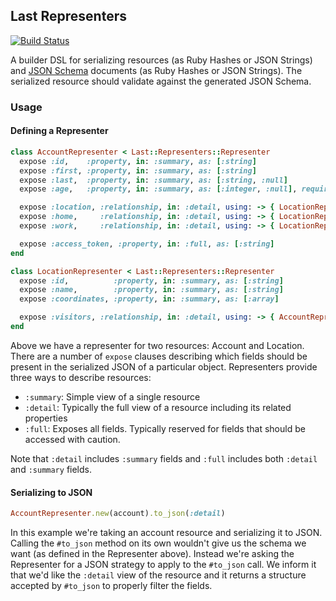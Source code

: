 ## Last Representers

[![Build Status](https://img.shields.io/travis/last/last-representers.svg?style=flat-square)](https://travis-ci.org/last/last-representers)

A builder DSL for serializing resources (as Ruby Hashes or JSON Strings) and [JSON Schema](http://json-schema.org/) documents (as Ruby Hashes or JSON Strings). The serialized resource should validate against the generated JSON Schema.

### Usage

#### Defining a Representer

```ruby
class AccountRepresenter < Last::Representers::Representer
  expose :id,    :property, in: :summary, as: [:string]
  expose :first, :property, in: :summary, as: [:string]
  expose :last,  :property, in: :summary, as: [:string, :null]
  expose :age,   :property, in: :summary, as: [:integer, :null], required: false

  expose :location, :relationship, in: :detail, using: -> { LocationRepresenter }
  expose :home,     :relationship, in: :detail, using: -> { LocationRepresenter }
  expose :work,     :relationship, in: :detail, using: -> { LocationRepresenter }

  expose :access_token, :property, in: :full, as: [:string]
end

class LocationRepresenter < Last::Representers::Representer
  expose :id,          :property, in: :summary, as: [:string]
  expose :name,        :property, in: :summary, as: [:string]
  expose :coordinates, :property, in: :summary, as: [:array]

  expose :visitors, :relationship, in: :detail, using: -> { AccountRepresenter }, list: true
end
```

Above we have a representer for two resources: Account and Location. There are a number of `expose` clauses describing which fields should be present in the serialized JSON of a particular object. Representers provide three ways to describe resources:

- `:summary`:  Simple view of a single resource
- `:detail`: Typically the full view of a resource including its related properties
- `:full`: Exposes all fields. Typically reserved for fields that should be accessed with caution.

Note that `:detail` includes `:summary` fields and `:full` includes both `:detail` and `:summary` fields.

#### Serializing to JSON

```ruby
AccountRepresenter.new(account).to_json(:detail)
```

In this example we're taking an account resource and serializing it to JSON. Calling the `#to_json` method on its own wouldn't give us the schema we want (as defined in the Representer above). Instead we're asking the Representer for a JSON strategy to apply to the `#to_json` call. We inform it that we'd like the `:detail` view of the resource and it returns a structure accepted by `#to_json` to properly filter the fields.
